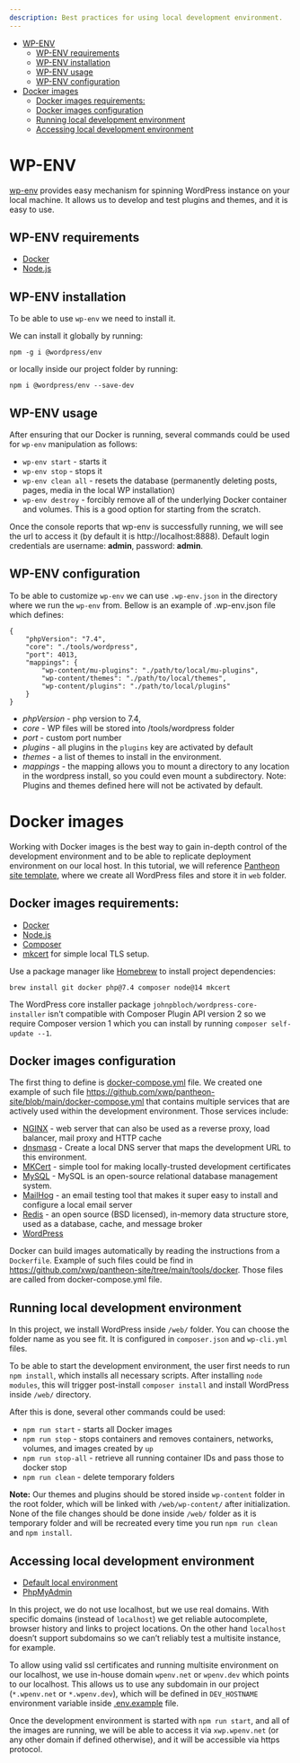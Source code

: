 ```yaml
---
description: Best practices for using local development environment.
---
```

- [WP-ENV](#wp-env)
  - [WP-ENV requirements](#wp-env-requirements)
  - [WP-ENV installation](#wp-env-installation)
  - [WP-ENV usage](#wp-env-usage)
  - [WP-ENV configuration](#wp-env-configuration)
- [Docker images](#docker-images)
  - [Docker images requirements:](#docker-images-requirements)
  - [Docker images configuration](#docker-images-configuration)
  - [Running local development environment](#running-local-development-environment)
  - [Accessing local development environment](#accessing-local-development-environment)
# WP-ENV

[wp-env](https://developer.wordpress.org/block-editor/reference-guides/packages/packages-env/) provides easy mechanism for spinning WordPress instance on your local machine. It allows us to develop and test plugins and themes, and it is easy to use.
## WP-ENV requirements

- [Docker](https://www.docker.com)
- [Node.js](https://nodejs.org)
## WP-ENV installation

To be able to use `wp-env` we need to install it.

We can install it globally by running:

```npm -g i @wordpress/env```

or locally inside our project folder by running:

```npm i @wordpress/env --save-dev```
## WP-ENV usage

After ensuring that our Docker is running, several commands could be used for `wp-env` manipulation as follows:

- `wp-env start` - starts it
- `wp-env stop` - stops it
- `wp-env clean all` - resets the database (permanently deleting posts, pages, media in the local WP installation)
- `wp-env destroy` - forcibly remove all of the underlying Docker container and volumes. This is a good option for starting from the scratch.

Once the console reports that wp-env is successfully running, we will see the url to access it (by default it is http://localhost:8888). Default login credentials are username: **admin**, password: **admin**.

## WP-ENV configuration

To be able to customize `wp-env` we can use `.wp-env.json` in the directory where we run the `wp-env` from.
Bellow is an example of .wp-env.json file which defines:

```
{
 	"phpVersion": "7.4",
  	"core": "./tools/wordpress",
	"port": 4013,
    "mappings": {
        "wp-content/mu-plugins": "./path/to/local/mu-plugins",
        "wp-content/themes": "./path/to/local/themes",
        "wp-content/plugins": "./path/to/local/plugins"
    }
}
```

- *phpVersion* - php version to 7.4,
- *core* - WP files will be stored into /tools/wordpress folder
- *port* - custom port number
- *plugins* - all plugins in the `plugins` key are activated by default
- *themes* - a list of themes to install in the environment.
- *mappings* - the mapping allows you to mount a directory to any location in the wordpress install, so you could even mount a subdirectory. Note: Plugins and themes defined here will not be activated by default.

# Docker images

Working with Docker images is the best way to gain in-depth control of the development environment and to be able to replicate deployment environment on our local host. In this tutorial, we will reference [Pantheon site template](https://github.com/xwp/pantheon-site), where we create all WordPress files and store it in `web` folder.

## Docker images requirements:

- [Docker](https://www.docker.com)
- [Node.js](https://nodejs.org)
- [Composer](https://getcomposer.org)
- [mkcert](https://github.com/FiloSottile/mkcert) for simple local TLS setup.

Use a package manager like  [Homebrew](https://brew.sh/) to install project dependencies:

```
brew install git docker php@7.4 composer node@14 mkcert
```
The WordPress core installer package  `johnpbloch/wordpress-core-installer`  isn't compatible with Composer Plugin API version 2 so we require Composer version 1 which you can install by running  `composer self-update --1`.

## Docker images configuration

The first thing to define is [docker-compose.yml](https://github.com/compose-spec/compose-spec/blob/master/spec.md) file. We created one example of such file https://github.com/xwp/pantheon-site/blob/main/docker-compose.yml that contains multiple services that are actively used within the development environment. Those services include:
- [NGINX](https://www.nginx.com/) - web server that can also be used as a reverse proxy, load balancer, mail proxy and HTTP cache
- [dnsmasq](https://thekelleys.org.uk/dnsmasq/doc.html) - Create a local DNS server that maps the development URL to this environment.
- [MKCert](https://github.com/FiloSottile/mkcert) - simple tool for making locally-trusted development certificates
- [MySQL](https://www.mysql.com/) - MySQL is an open-source relational database management system.
- [MailHog](https://github.com/mailhog/MailHog) - an email testing tool that makes it super easy to install and configure a local email server
- [Redis](https://redis.io/) - an open source (BSD licensed), in-memory data structure store, used as a database, cache, and message broker
- [WordPress](https://hub.docker.com/_/wordpress)

Docker can build images automatically by reading the instructions from a `Dockerfile`. Example of such files could be find in https://github.com/xwp/pantheon-site/tree/main/tools/docker. Those files are called from docker-compose.yml file.

## Running local development environment

In this project, we install WordPress inside `/web/` folder. You can choose the folder name as you see fit. It is configured in `composer.json` and `wp-cli.yml` files.

To be able to start the development environment, the user first needs to run `npm install`, which installs all necessary scripts. After installing `node modules`, this will trigger post-install `composer install` and install WordPress inside `/web/` directory.

After this is done, several other commands could be used:

- `npm run start` - starts all Docker images
- `npm run stop` - stops containers and removes containers, networks, volumes, and images created by `up`
- `npm run stop-all` - retrieve all running container IDs and pass those to docker stop
- `npm run clean` - delete temporary folders

**Note:** Our themes and plugins should be stored inside `wp-content` folder in the root folder, which will be linked with `/web/wp-content/` after initialization. None of the file changes should be done inside `/web/` folder as it is temporary folder and will be recreated every time you run `npm run clean` and `npm install`.

## Accessing local development environment

* [Default local environment](https://xwp.wpenv.net/)
* [PhpMyAdmin](https://mysql.xwp.wpenv.net/)

In this project, we do not use localhost, but we use real domains. With specific domains (instead of `localhost`) we get reliable autocomplete, browser history and links to project locations. On the other hand `localhost` doesn’t support subdomains so we can’t reliably test a multisite instance, for example.

To allow using valid ssl certificates and running multisite environment on our localhost, we use in-house domain `wpenv.net` or `wpenv.dev` which points to our localhost. This allows us to use any subdomain in our project (`*.wpenv.net` or `*.wpenv.dev`), which will be defined in `DEV_HOSTNAME` environment variable inside [.env.example](https://github.com/xwp/pantheon-site/blob/main/.env.example) file.

Once the development environment is started with `npm run start`, and all of the images are running, we will be able to access it via `xwp.wpenv.net` (or any other domain if defined otherwise), and it will be accessible via https protocol.

